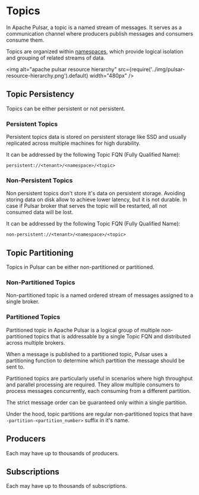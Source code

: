 # Topics

In Apache Pulsar, a topic is a named stream of messages. It serves as a communication channel where producers publish messages and consumers consume them.

Topics are organized within [namespaces](/docs/namespaces), which provide logical isolation and grouping of related streams of data.

<img alt="apache pulsar resource hierarchy" src={require('../img/pulsar-resource-hierarchy.png').default} width="480px" />

## Topic Persistency

Topics can be either persistent or not persistent.

### Persistent Topics

Persistent topics data is stored on persistent storage like SSD and usually replicated across multiple machines for high durability.

It can be addressed by the following Topic FQN (Fully Qualified Name):

`persistent://<tenant>/<namespace>/<topic>`

### Non-Persistent Topics

Non persistent topics don't store it's data on persistent storage.
Avoiding storing data on disk allow to achieve lower latency, but it is not durable. In case if Pulsar broker that serves the topic will be restarted, all not consumed data will be lost.

It can be addressed by the following Topic FQN (Fully Qualified Name):

`non-persistent://<tenant>/<namespace>/<topic>`

## Topic Partitioning

Topics in Pulsar can be either non-partitioned or partitioned.

### Non-Partitioned Topics

Non-partitioned topic is a named ordered stream of messages assigned to a single broker.

### Partitioned Topics

Partitioned topic in Apache Pulsar is a logical group of multiple non-partitioned topics that is addressable by a single Topic FQN and distributed across multiple brokers.

When a message is published to a partitioned topic, Pulsar uses a partitioning function to determine which partition the message should be sent to.

Partitioned topics are particularly useful in scenarios where high throughput and parallel processing are required. They allow multiple consumers to process messages concurrently, each consuming from a different partition.

The strict message order can be guaranteed only within a single partition.

Under the hood, topic partitions are regular non-partitioned topics that have `-partition-<partition_number>` suffix in it's name.

## Producers

Each may have up to thousands of producers.

## Subscriptions

Each may have up to thousands of subscriptions.
